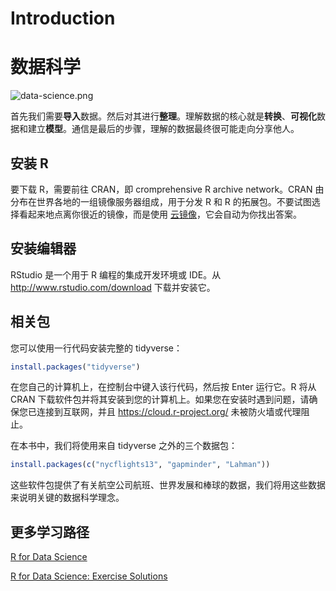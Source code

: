 # Introduction

# 数据科学

![data-science.png](https://d33wubrfki0l68.cloudfront.net/571b056757d68e6df81a3e3853f54d3c76ad6efc/32d37/diagrams/data-science.png)

首先我们需要**导入**数据。然后对其进行**整理**。理解数据的核心就是**转换**、**可视化**数据和建立**模型**。通信是最后的步骤，理解的数据最终很可能走向分享他人。

## 安装 R

要下载 R，需要前往 CRAN，即 cromprehensive R archive network。CRAN 由分布在世界各地的一组镜像服务器组成，用于分发 R 和 R 的拓展包。不要试图选择看起来地点离你很近的镜像，而是使用 [云镜像](https://cloud.r-project.org/)，它会自动为你找出答案。

## 安装编辑器

RStudio 是一个用于 R 编程的集成开发环境或 IDE。从 http://www.rstudio.com/download 下载并安装它。

## 相关包

您可以使用一行代码安装完整的 tidyverse：

```R
install.packages("tidyverse")
```

在您自己的计算机上，在控制台中键入该行代码，然后按 Enter 运行它。R 将从 CRAN 下载软件包并将其安装到您的计算机上。如果您在安装时遇到问题，请确保您已连接到互联网，并且 https://cloud.r-project.org/ 未被防火墙或代理阻止。

在本书中，我们将使用来自 tidyverse 之外的三个数据包：

```R
install.packages(c("nycflights13", "gapminder", "Lahman"))
```

这些软件包提供了有关航空公司航班、世界发展和棒球的数据，我们将用这些数据来说明关键的数据科学理念。

## 更多学习路径

[R for Data Science](https://r4ds.had.co.nz/)

[R for Data Science: Exercise Solutions](https://jrnold.github.io/r4ds-exercise-solutions)